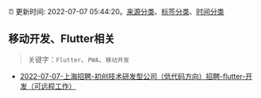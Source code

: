 :alarm_clock: 更新时间: 2022-07-07 05:44:20。[来源分类](../README.md)、[标签分类](../TAGS.md)、[时间分类](../TIMELINE.md)

## 移动开发、Flutter相关


> 关键字：`Flutter`、`PWA`、`移动开发`



- [2022-07-07-上海招聘-初创技术研发型公司（低代码方向）招聘-flutter-开发（可远程工作）](https://www.v2ex.com/t/864659) 